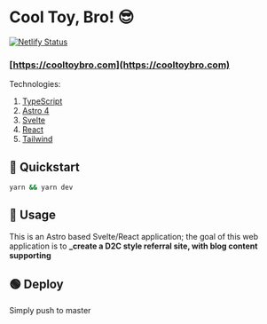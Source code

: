 # Cool Toy, Bro! 😎

[![Netlify Status](https://api.netlify.com/api/v1/badges/409b9046-9dd4-4dc8-b067-e01f19d5f7e6/deploy-status)](https://app.netlify.com/sites/cool-toy-bro/deploys)

### [https://cooltoybro.com](https://cooltoybro.com)

Technologies:

1. [TypeScript](https://www.typescriptlang.org/)
1. [Astro 4](https://astro.build/)
1. [Svelte](https://svelte.dev/docs/introduction)
1. [React](https://react.dev/learn)
1. [Tailwind](https://tailwindcss.com/)

## 🏁 Quickstart

``` bash
yarn && yarn dev
```

## 🧙 Usage

This is an Astro based Svelte/React application; the goal of this web application is to **_create a D2C style referral site, with blog content supporting**

## 🟢 Deploy

Simply push to master